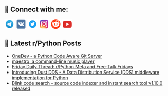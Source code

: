 ## 🔎 Connect with me:
[<img src="https://github.com/bullbesh/bullbesh/blob/main/images/Telegram.png" width="32" height="32" />](https://t.me/bullbesh)
[<img src="https://github.com/bullbesh/bullbesh/blob/main/images/VK.png" width="32" height="32" />](https://vk.com/bullbesh)
[<img src="https://github.com/bullbesh/bullbesh/blob/main/images/Twitter.png" width="32" height="32" />](https://twitter.com/bullbesh1)
[<img src="https://github.com/bullbesh/bullbesh/blob/main/images/Instagram.png" width="32" height="32" />](https://www.instagram.com/bullbesh)
[<img src="https://github.com/bullbesh/bullbesh/blob/main/images/Reddit.png" width="32" height="32" />](https://www.reddit.com/user/bullbesh)
[<img src="https://github.com/bullbesh/bullbesh/blob/main/images/YouTube.png" width="32" height="32" />](https://www.youtube.com/channel/UCtfjRs6uzgq5mfm8S06WTcg)

## 📕 Latest r/Python Posts
<!-- BLOG-POST-LIST:START -->
- [OneDev - a Python Code Aware Git Server](https://www.reddit.com/r/Python/comments/1ffjap0/onedev_a_python_code_aware_git_server/)
- [maestro, a command-line music player](https://www.reddit.com/r/Python/comments/1ffiezv/maestro_a_commandline_music_player/)
- [Friday Daily Thread: r/Python Meta and Free-Talk Fridays](https://www.reddit.com/r/Python/comments/1ffh7id/friday_daily_thread_rpython_meta_and_freetalk/)
- [Introducing Dust DDS - A Data Distribution Service &lpar;DDS&rpar; middleware implementation for Python](https://www.reddit.com/r/Python/comments/1ff9eyw/introducing_dust_dds_a_data_distribution_service/)
- [Blink code search - source code indexer and instant search tool v1.10.0 released](https://www.reddit.com/r/Python/comments/1ff8l2t/blink_code_search_source_code_indexer_and_instant/)
<!-- BLOG-POST-LIST:END -->
